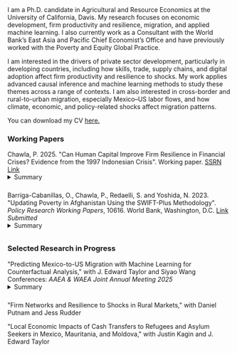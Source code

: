 <br><br>
I am a Ph.D. candidate in Agricultural and Resource Economics at the University of California, Davis. My research focuses on economic development, firm productivity and resilience, migration, and applied machine learning. I also currently work as a Consultant with the World Bank’s East Asia and Pacific Chief Economist’s Office and have previously worked with the Poverty and Equity Global Practice.

I am interested in the drivers of private sector development, particularly in developing countries, including how skills, trade, supply chains, and digital adoption affect firm productivity and resilience to shocks. My work applies advanced causal inference and machine learning methods to study these themes across a range of contexts. I am also interested in cross-border and rural-to-urban migration, especially Mexico–US labor flows, and how climate, economic, and policy-related shocks affect migration patterns.

You can download my CV [here.](https://parthchawla.github.io/docs/ChawlaCV.pdf)

### Working Papers

Chawla, P. 2025. "Can Human Capital Improve Firm Resilience in Financial Crises? Evidence from the 1997 Indonesian Crisis". Working paper. [SSRN Link](https://ssrn.com/abstract=5257343)    
<details style="margin-top:-1em; margin-bottom:-0.5em">
  <summary>Summary</summary>
  <small style="font-size:90%">
  Do returns to human capital rise during crises? This paper examines whether Indonesia’s INPRES school construction program in the 1970s improved firm resilience during the 1997 Asian Financial Crisis. I use a difference-in-differences strategy combined with a shift-share instrument, exploiting variation in district INPRES intensity and the national share of treated working-age cohorts. The results show that each additional school per 1,000 children increased post-crisis labor productivity and output by 2.8 and 3.5 percent, respectively. These gains were likely driven by INPRES-exposed plants benefiting from an abundant local supply of skilled production workers, which helped keep wages lower and allowed them to retain more educated workers during the crisis.
  </small>
</details>
<br>

Barriga-Cabanillas, O., Chawla, P., Redaelli, S. and Yoshida, N. 2023. "Updating Poverty in Afghanistan Using the SWIFT-Plus Methodology". *Policy Research Working Papers*, 10616. World Bank, Washington, D.C. [Link](https://documents1.worldbank.org/curated/en/099439111272329963/pdf/IDU0ed4d6e61077f404936080040a13f92c09683.pdf)    
*Submitted*    
<details style="margin-top:-1em; margin-bottom:-0.5em">
  <summary>Summary</summary>
  <small style="font-size:90%">
  This paper uses a machine learning-based survey-to-survey imputation method (SWIFT-plus) to estimate poverty in Afghanistan following the Taliban’s return to power in August 2021. A model trained on the 2019/20 Expenditure and Labor Force Survey is used to predict household consumption in the 2023 Afghanistan Welfare Monitoring Survey, a phone survey drawn from the same sampling frame. The results show that 48.3 percent of the population was poor as of April-June 2023, a 4 percentage point decline since the same months in 2020. This decline was driven by falling rural poverty, while urban poverty remained unchanged.
  </small>
</details>
<br>

### Selected Research in Progress

"Predicting Mexico-to-US Migration with Machine Learning for Counterfactual Analysis," with J. Edward Taylor and Siyao Wang    
Conferences: *AAEA & WAEA Joint Annual Meeting 2025*    
<details style="margin-top:-1em; margin-bottom:-0.5em">
  <summary>Summary</summary>
  <small style="font-size:90%">
  Reliable tools to predict migration are increasingly important amid rising climate and economic risks, and demographic shifts. Tree-based machine learning models can uncover complex, nonlinear relationships that conventional models often miss and can be used to simulate responses to shocks. Migration data are costly to collect, so models must perform well with readily available data. We first train a LightGBM model on an ideal dataset, a panel tracking the employment locations of 10,739 individuals from 1980 to 2007, and achieve high predictive accuracy. Using this as a benchmark, we then train a model on just four years of data without migration histories. By adding public weather data, this restricted model approaches benchmark performance (within 0.1 F1 score). Counterfactual shocks show that a 10% rise in temperature reduces migration by 13% the following year, a 10% increase in age lowers it by 17%, and a 10% drop in income by 18%.
  </small>
</details>
<br>

"Firm Networks and Resilience to Shocks in Rural Markets," with Daniel Putnam and Jess Rudder
<br>

"Local Economic Impacts of Cash Transfers to Refugees and Asylum Seekers in Mexico, Mauritania, and Moldova," with Justin Kagin and J. Edward Taylor
<br>
